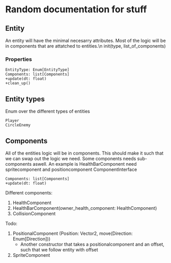 # Random documentation for stuff

## Entity

An entity will have the minimal necesarry attributes. Most of the logic will be in components that are attatched to
entities.\n
init(type, list_of_components)

### Properties

```
EntityType: Enum[EntityType]
Components: list[Components]
+update(dt: float)
+clean_up()
```

## Entity types

Enum over the different types of entities

```
Player
CircleEnemy
```

## Components
All of the entities logic will be in components. This should make it such that we can swap out the logic we need.
Some components needs sub-components aswell. An example is HealthBarComponent need spritecomponent and positioncomponent
ComponentInterface

```
Components: list[Components]
+update(dt: float)
```

Different components:

1. HealthComponent
2. HealthBarComponent(owner_health_component: HealthComponent)
3. CollisionComponent

Todo:

1. PositionalComponent (Position: Vector2, move(Direction: Enum[Direction]))
    - Another constructor that takes a positionalcomponent and an offset, such that we follow entity with offset
2. SpriteComponent

